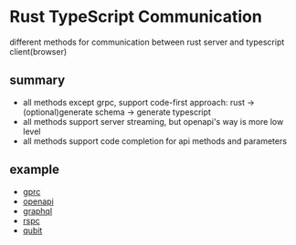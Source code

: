 # Rust TypeScript Communication

different methods for communication between rust server and typescript client(browser)

## summary

- all methods except grpc, support code-first approach: rust -> (optional)generate schema -> generate typescript
- all methods support server streaming, but openapi's way is more low level 
- all methods support code completion for api methods and parameters 

## example

- [gprc](/grpc)
- [openapi](/openapi)
- [graphql](/graphql)
- [rspc](/rspc)
- [qubit](https://github.com/andogq/qubit)

